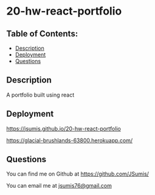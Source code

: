# 20-hw-react-portfolio

  ## Table of Contents:
  - [Description](#description)
  - [Deployment](#deployment)
  - [Questions](#questions)

  ## Description

  A portfolio built using react

 ## Deployment

https://jsumis.github.io/20-hw-react-portfolio

https://glacial-brushlands-63800.herokuapp.com/



  ## Questions

  You can find me on Github at https://github.com/JSumis/

  You can email me at jsumis76@gmail.com